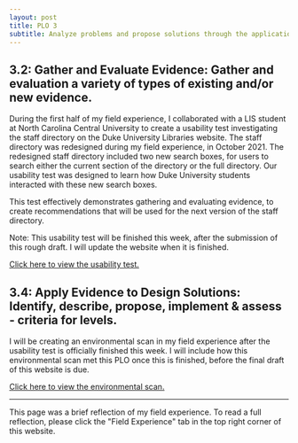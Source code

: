 ```yaml
---
layout: post
title: PLO 3
subtitle: Analyze problems and propose solutions through the application of evidence [Evidence Based Practice]
---
```


## 3.2: Gather and Evaluate Evidence: Gather and evaluation a variety of types of existing and/or new evidence.

During the first half of my field experience, I collaborated with a LIS student at North Carolina Central University to create a usability test investigating the staff directory on the Duke University Libraries website. The staff directory was redesigned during my field experience, in October 2021. The redesigned staff directory included two new search boxes, for users to search either the current section of the directory or the full directory. Our usability test was designed to learn how Duke University students interacted with these new search boxes.

This test effectively demonstrates gathering and evaluating evidence, to create recommendations that will be used for the next version of the staff directory.

Note: This usability test will be finished this week, after the submission of this rough draft. I will update the website when it is finished.

[Click here to view the usability test.]({{dunefskychadwick.github.io}}/assets/pdfs/gatherandevaluateevidence.pdf)  

## 3.4: Apply Evidence to Design Solutions: Identify, describe, propose, implement & assess - criteria for levels.

I will be creating an environmental scan in my field experience after the usability test is officially finished this week. I will include how this environmental scan met this PLO once this is finished, before the final draft of this website is due.

[Click here to view the environmental scan.]({{dunefskychadwick.github.io}}/assets/pdfs/applyevidence.pdf)  

-----------------------------------------------------

This page was a brief reflection of my field experience. To read a full reflection, please click the "Field Experience" tab in the top right corner of this website.
